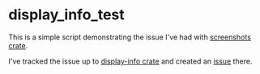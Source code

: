 # display_info_test
This is a simple script demonstrating the issue I've had with [screenshots crate](https://crates.io/crates/screenshots).

 I've tracked the issue up to [display-info crate](https://crates.io/crates/display-info/0.1.1)
and created an [issue](https://github.com/nashaofu/display-info/issues/1) there.
